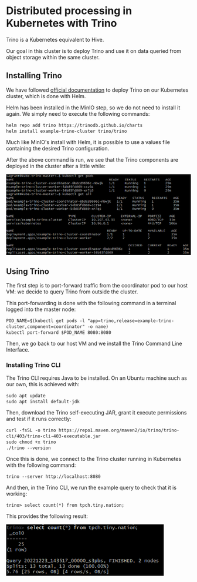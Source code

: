 # Distributed processing in Kubernetes with Trino

Trino is a Kubernetes equivalent to Hive.

Our goal in this cluster is to deploy Trino and use it on data queried from object storage within the same cluster.

## Installing Trino

We have followed [official documentation](https://trino.io/docs/current/installation/kubernetes.html) to deploy Trino on our Kubernetes cluster, which is done with Helm.

Helm has been installed in the MinIO step, so we do not need to install it again. We simply need to execute the following commands:

```shell
helm repo add trino https://trinodb.github.io/charts
helm install example-trino-cluster trino/trino
```

Much like MinIO's install with Helm, it is possible to use a values file containing the desired Trino configuration.

After the above command is run, we see that the Trino components are deployed in the cluster after a little while:

![Trino deployed](../img/4-1-trino-deployed.png)

## Using Trino

The first step is to port-forward traffic from the coordinator pod to our host VM: we decide to query Trino from outside the cluster.

This port-forwarding is done with the following command in a terminal logged into the master node:

```shell
POD_NAME=$(kubectl get pods -l "app=trino,release=example-trino-cluster,component=coordinator" -o name)
kubectl port-forward $POD_NAME 8080:8080
```

Then, we go back to our host VM and we install the Trino Command Line Interface.

### Installing Trino CLI

The Trino CLI requires Java to be installed. On an Ubuntu machine such as our own, this is achieved with:

```shell
sudo apt update
sudo apt install default-jdk
```

Then, download the Trino self-executing JAR, grant it execute permissions and test if it runs correctly:

```shell
curl -fsSL -o trino https://repo1.maven.org/maven2/io/trino/trino-cli/403/trino-cli-403-executable.jar
sudo chmod +x trino
./trino --version
```

Once this is done, we connect to the Trino cluster running in Kubernetes with the following command:

```shell
trino --server http://localhost:8080
```

And then, in the Trino CLI, we run the example query to check that it is working:

```shell
trino> select count(*) from tpch.tiny.nation;
```

This provides the following result:

![Trino Example](../img/4-2-trino-example.png)